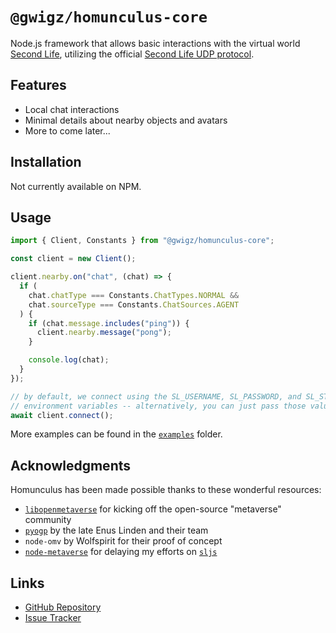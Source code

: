# `@gwigz/homunculus-core`

Node.js framework that allows basic interactions with the virtual world
[Second Life](https://www.secondlife.com), utilizing the official
[Second Life UDP protocol](http://wiki.secondlife.com/wiki/Protocol).

## Features

- Local chat interactions
- Minimal details about nearby objects and avatars
- More to come later...

## Installation

Not currently available on NPM.

## Usage

```ts
import { Client, Constants } from "@gwigz/homunculus-core";

const client = new Client();

client.nearby.on("chat", (chat) => {
  if (
    chat.chatType === Constants.ChatTypes.NORMAL &&
    chat.sourceType === Constants.ChatSources.AGENT
  ) {
    if (chat.message.includes("ping")) {
      client.nearby.message("pong");
    }

    console.log(chat);
  }
});

// by default, we connect using the SL_USERNAME, SL_PASSWORD, and SL_START
// environment variables -- alternatively, you can just pass those values in
await client.connect();
```

More examples can be found in the [`examples`](./examples) folder.

## Acknowledgments

Homunculus has been made possible thanks to these wonderful resources:

- [`libopenmetaverse`](https://github.com/openmetaversefoundation/libopenmetaverse) for kicking off the open-source "metaverse" community
- [`pyogp`](http://wiki.secondlife.com/wiki/PyOGP) by the late Enus Linden and their team
- `node-omv` by Wolfspirit for their proof of concept
- [`node-metaverse`](https://github.com/CasperTech/node-metaverse) for delaying my efforts on [`sljs`](https://github.com/gwigz/sljs-archive)

## Links

- [GitHub Repository](https://github.com/gwigz/slua)
- [Issue Tracker](https://github.com/gwigz/slua/issues)
